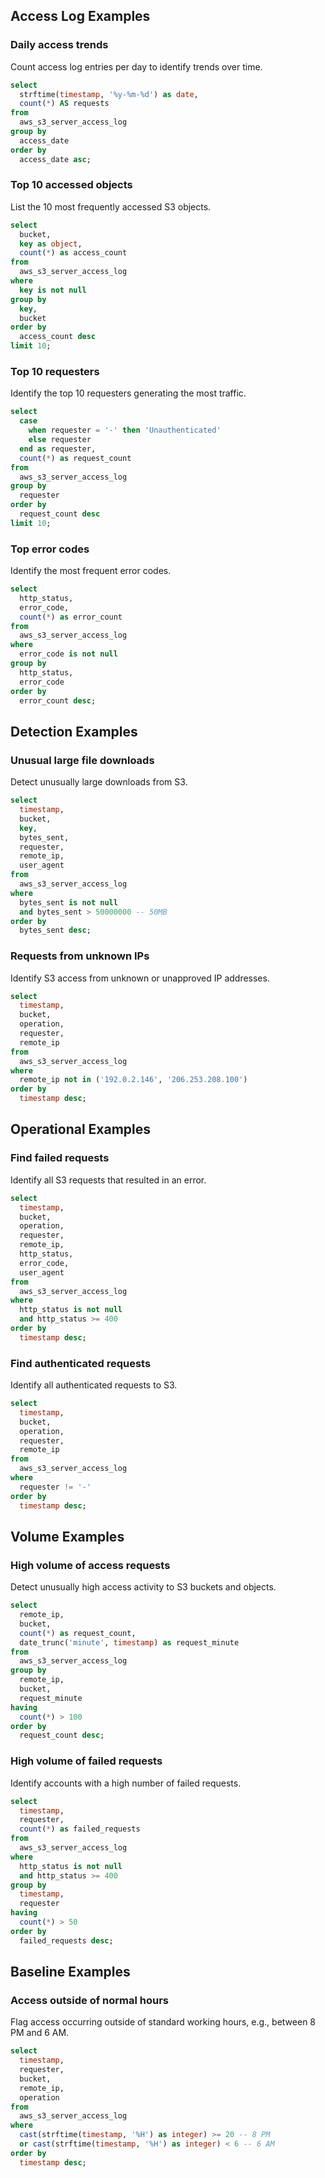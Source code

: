 ## Access Log Examples

### Daily access trends

Count access log entries per day to identify trends over time.

```sql
select
  strftime(timestamp, '%y-%m-%d') as date,
  count(*) AS requests
from
  aws_s3_server_access_log
group by
  access_date
order by
  access_date asc;
```

### Top 10 accessed objects

List the 10 most frequently accessed S3 objects.

```sql
select
  bucket,
  key as object,
  count(*) as access_count
from
  aws_s3_server_access_log
where
  key is not null
group by
  key,
  bucket
order by
  access_count desc
limit 10;
```

### Top 10 requesters

Identify the top 10 requesters generating the most traffic.

```sql
select
  case
    when requester = '-' then 'Unauthenticated'
    else requester
  end as requester,
  count(*) as request_count
from
  aws_s3_server_access_log
group by
  requester
order by
  request_count desc
limit 10;
```

### Top error codes

Identify the most frequent error codes.

```sql
select
  http_status,
  error_code,
  count(*) as error_count
from
  aws_s3_server_access_log
where
  error_code is not null
group by
  http_status,
  error_code
order by
  error_count desc;
```

## Detection Examples

### Unusual large file downloads

Detect unusually large downloads from S3.

```sql
select
  timestamp,
  bucket,
  key,
  bytes_sent,
  requester,
  remote_ip,
  user_agent
from
  aws_s3_server_access_log
where
  bytes_sent is not null
  and bytes_sent > 50000000 -- 50MB
order by
  bytes_sent desc;
```

### Requests from unknown IPs

Identify S3 access from unknown or unapproved IP addresses.

```sql
select
  timestamp,
  bucket,
  operation,
  requester,
  remote_ip
from
  aws_s3_server_access_log
where
  remote_ip not in ('192.0.2.146', '206.253.208.100')
order by
  timestamp desc;
```

## Operational Examples

### Find failed requests

Identify all S3 requests that resulted in an error.

```sql
select
  timestamp,
  bucket,
  operation,
  requester,
  remote_ip,
  http_status,
  error_code,
  user_agent
from
  aws_s3_server_access_log
where
  http_status is not null
  and http_status >= 400
order by
  timestamp desc;
```

### Find authenticated requests

Identify all authenticated requests to S3.

```sql
select
  timestamp,
  bucket,
  operation,
  requester,
  remote_ip
from
  aws_s3_server_access_log
where
  requester != '-'
order by
  timestamp desc;
```

## Volume Examples

### High volume of access requests

Detect unusually high access activity to S3 buckets and objects.

```sql
select
  remote_ip,
  bucket,
  count(*) as request_count,
  date_trunc('minute', timestamp) as request_minute
from
  aws_s3_server_access_log
group by
  remote_ip,
  bucket,
  request_minute
having
  count(*) > 100
order by
  request_count desc;
```

### High volume of failed requests

Identify accounts with a high number of failed requests.

```sql
select
  timestamp,
  requester,
  count(*) as failed_requests
from
  aws_s3_server_access_log
where
  http_status is not null
  and http_status >= 400
group by
  timestamp,
  requester
having
  count(*) > 50
order by
  failed_requests desc;
```

## Baseline Examples

### Access outside of normal hours

Flag access occurring outside of standard working hours, e.g., between 8 PM and 6 AM.

```sql
select
  timestamp,
  requester,
  bucket,
  remote_ip,
  operation
from
  aws_s3_server_access_log
where
  cast(strftime(timestamp, '%H') as integer) >= 20 -- 8 PM
  or cast(strftime(timestamp, '%H') as integer) < 6 -- 6 AM
order by
  timestamp desc;
```
